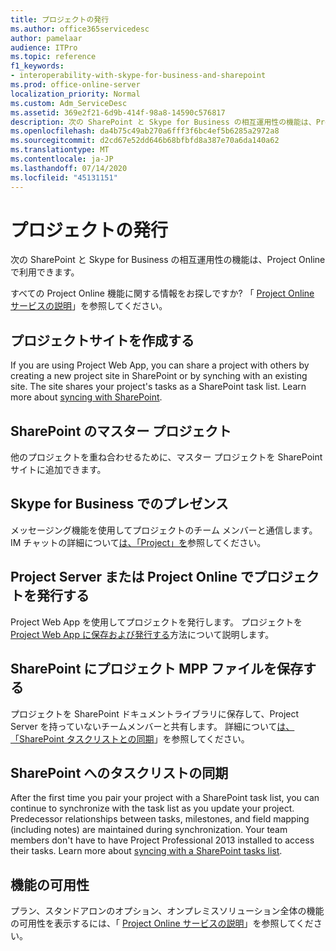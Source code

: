 ```yaml
---
title: プロジェクトの発行
ms.author: office365servicedesc
author: pamelaar
audience: ITPro
ms.topic: reference
f1_keywords:
- interoperability-with-skype-for-business-and-sharepoint
ms.prod: office-online-server
localization_priority: Normal
ms.custom: Adm_ServiceDesc
ms.assetid: 369e2f21-6d9b-414f-98a8-14590c576817
description: 次の SharePoint と Skype for Business の相互運用性の機能は、Project Online で利用できます。
ms.openlocfilehash: da4b75c49ab270a6fff3f6bc4ef5b6285a2972a8
ms.sourcegitcommit: d2cd67e52dd646b68bfbfd8a387e70a6da140a62
ms.translationtype: MT
ms.contentlocale: ja-JP
ms.lasthandoff: 07/14/2020
ms.locfileid: "45131151"
---
```

# <a name="project-publishing"></a>プロジェクトの発行

次の SharePoint と Skype for Business の相互運用性の機能は、Project Online で利用できます。
  
すべての Project Online 機能に関する情報をお探しですか? 「 [Project Online サービスの説明](project-online-service-description.md)」を参照してください。
  
## <a name="create-a-project-site"></a>プロジェクトサイトを作成する

If you are using Project Web App, you can share a project with others by creating a new project site in SharePoint or by synching with an existing site. The site shares your project's tasks as a SharePoint task list. Learn more about [syncing with SharePoint](https://go.microsoft.com/fwlink/p/?LinkId=271352).
  
## <a name="master-projects-on-sharepoint"></a>SharePoint のマスター プロジェクト

他のプロジェクトを重ね合わせるために、マスター プロジェクトを SharePoint サイトに追加できます。 
  
## <a name="presence-with-skype-for-business"></a>Skype for Business でのプレゼンス

メッセージング機能を使用してプロジェクトのチーム メンバーと通信します。 IM チャットの詳細について[は、「Project」を](https://go.microsoft.com/fwlink/p/?LinkId=271351)参照してください。
  
## <a name="publish-projects-on-project-server-or-project-online"></a>Project Server または Project Online でプロジェクトを発行する

Project Web App を使用してプロジェクトを発行します。 プロジェクトを[Project Web App に保存および発行する](https://go.microsoft.com/fwlink/p/?LinkId=271354)方法について説明します。
  
## <a name="save-a-project-mpp-file-on-sharepoint"></a>SharePoint にプロジェクト MPP ファイルを保存する

プロジェクトを SharePoint ドキュメントライブラリに保存して、Project Server を持っていないチームメンバーと共有します。 詳細について[は、「SharePoint タスクリストとの同期](https://go.microsoft.com/fwlink/p/?LinkId=271353)」を参照してください。
  
## <a name="task-list-sync-to-sharepoint"></a>SharePoint へのタスクリストの同期

After the first time you pair your project with a SharePoint task list, you can continue to synchronize with the task list as you update your project. Predecessor relationships between tasks, milestones, and field mapping (including notes) are maintained during synchronization. Your team members don't have to have Project Professional 2013 installed to access their tasks. Learn more about [syncing with a SharePoint tasks list](https://go.microsoft.com/fwlink/p/?LinkId=271353).
  
## <a name="feature-availability"></a>機能の可用性

プラン、スタンドアロンのオプション、オンプレミスソリューション全体の機能の可用性を表示するには、「 [Project Online サービスの説明](project-online-service-description.md)」を参照してください。
  

